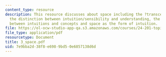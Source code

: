 ```yaml
---
content_type: resource
description: This resource discusses about space including the ?transcendental aesthetic',
  the distinction between intuition/sensibility and understanding, the distinction
  between intuitions and concepts and space as the form of intuition.
file: https://ol-ocw-studio-app-qa.s3.amazonaws.com/courses/24-201-topics-in-the-history-of-philosophy-kant-fall-2005/7e9bba2d38f8e6989bd50e6857138d6d_3_space.pdf
file_type: application/pdf
resourcetype: Document
title: 3_space.pdf
uid: 7e9bba2d-38f8-e698-9bd5-0e6857138d6d
---
```

